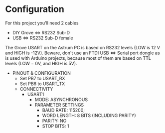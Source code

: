 # Configuration

For this project you'll need 2 cables

- DIY Grove <=> RS232 Sub-D
- USB <=> RS232 Sub-D female

The Grove USART on the Astrum PC is based on RS232 levels (LOW is 12 V and HIGH is -12V).
Beware, don't use an FTDI USB <=> Serial port dongle as is used with Arduino projects, because most of them are based on TTL levels (LOW = 0V, and HIGH is 5V).

- PINOUT & CONFIGURATION
  - Set PB7 to USART_RX
  - Set PB6 to USART_TX
  - CONNECTIVITY
    - USART1
      - MODE: ASYNCHRONOUS
      - PARAMETER SETTINGS
        - BAUD RATE: 115200;
        - WORD LENGTH: 8 BITS (INCLUDING PARITY)
        - PARITY: NO
        - STOP BITS: 1
